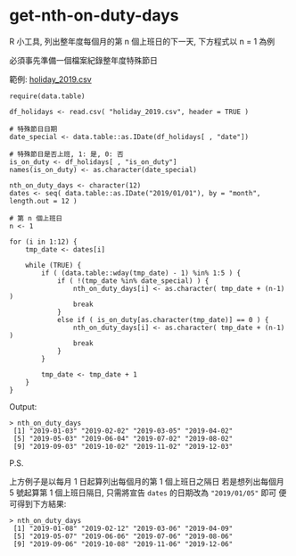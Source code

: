 # get-nth-on-duty-days
R 小工具, 列出整年度每個月的第 n 個上班日的下一天, 下方程式以 n = 1 為例

必須事先準備一個檔案紀錄整年度特殊節日

範例: [holiday_2019.csv](https://drive.google.com/open?id=15zSgQuQZSDLyo8EKrq-Tq0Znroup98Ek)

```
require(data.table)

df_holidays <- read.csv( "holiday_2019.csv", header = TRUE )

# 特殊節日日期
date_special <- data.table::as.IDate(df_holidays[ , "date"])

# 特殊節日是否上班, 1: 是, 0: 否
is_on_duty <- df_holidays[ , "is_on_duty"]
names(is_on_duty) <- as.character(date_special)

nth_on_duty_days <- character(12)
dates <- seq( data.table::as.IDate("2019/01/01"), by = "month", length.out = 12 )

# 第 n 個上班日
n <- 1

for (i in 1:12) {
	tmp_date <- dates[i]
	
	while (TRUE) {
		if ( (data.table::wday(tmp_date) - 1) %in% 1:5 ) {
			if ( !(tmp_date %in% date_special) ) {
				nth_on_duty_days[i] <- as.character( tmp_date + (n-1) )
				break
			}
			else if ( is_on_duty[as.character(tmp_date)] == 0 ) {
				nth_on_duty_days[i] <- as.character( tmp_date + (n-1) )
				break
			}
		}
		
		tmp_date <- tmp_date + 1
	}
}
```

Output:
```
> nth_on_duty_days
 [1] "2019-01-03" "2019-02-02" "2019-03-05" "2019-04-02"
 [5] "2019-05-03" "2019-06-04" "2019-07-02" "2019-08-02"
 [9] "2019-09-03" "2019-10-02" "2019-11-02" "2019-12-03"
```


P.S.

上方例子是以每月 1 日起算列出每個月的第 1 個上班日之隔日
若是想列出每個月 5 號起算第 1 個上班日隔日, 只需將宣告 ```dates``` 的日期改為 ```"2019/01/05"``` 即可
便可得到下方結果:
```
> nth_on_duty_days
 [1] "2019-01-08" "2019-02-12" "2019-03-06" "2019-04-09"
 [5] "2019-05-07" "2019-06-06" "2019-07-06" "2019-08-06"
 [9] "2019-09-06" "2019-10-08" "2019-11-06" "2019-12-06"
```
